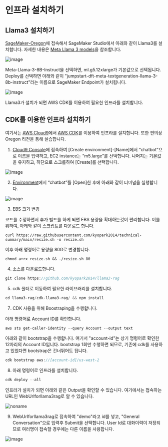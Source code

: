# 인프라 설치하기

## Llama3 설치하기

[SageMaker-Oregon](https://us-west-2.console.aws.amazon.com/sagemaker/home?region=us-west-2#/studio-landing)에 접속해서 SageMaker Studio에서 아래와 같이 Llama3를 설치합니다. 자세한 내용은 [Meta Llama 3 models](https://aws.amazon.com/ko/blogs/machine-learning/meta-llama-3-models-are-now-available-in-amazon-sagemaker-jumpstart/)을 참조합니다. 

![image](https://github.com/kyopark2014/llama3-langchain-rag/assets/52392004/7aa5db7e-c8aa-4f27-9c77-19b561e1426a)

Meta-Llama-3-8B-Instruct을 선택하면, ml.g5.12xlarge가 기본값으로 선택됩니다. Deploy를 선택하면 아래와 같이 "jumpstart-dft-meta-textgeneration-llama-3-8b-instruct"라는 이름으로 SageMaker Endpoint가 설치됩니다. 

![image](https://github.com/kyopark2014/llama3-langchain-rag/assets/52392004/2aa02d81-b7c6-473c-a1e9-a6070453e42f)

Llama3가 설치가 되면 AWS CDK를 이용하여 필요한 인프라를 설치합니다.


## CDK를 이용한 인프라 설치하기

여기서는 [AWS Cloud9](https://aws.amazon.com/ko/cloud9/)에서 [AWS CDK](https://aws.amazon.com/ko/cdk/)를 이용하여 인프라를 설치합니다. 또한 편의상 Oregon 리전을 통해 실습합니다.

1) [Cloud9 Console](https://us-west-2.console.aws.amazon.com/cloud9control/home?region=us-west-2#/create)에 접속하여 [Create environment]-[Name]에서 “chatbot”으로 이름을 입력하고, EC2 instance는 “m5.large”를 선택합니다. 나머지는 기본값을 유지하고, 하단으로 스크롤하여 [Create]를 선택합니다.

![image](https://github.com/kyopark2014/demo-ai-dansing-robot/assets/52392004/807e3712-d98f-4359-9c79-0ea8359861ea)

2) [Environment](https://us-west-2.console.aws.amazon.com/cloud9control/home?region=us-west-2#/)에서 “chatbot”를 [Open]한 후에 아래와 같이 터미널을 실행합니다.

![image](https://github.com/kyopark2014/demo-ai-dansing-robot/assets/52392004/314d1acf-e5f6-4ba5-810c-9bc06bb4ef03)

3) EBS 크기 변경

코드를 수정하면서 추가 빌드를 하게 되면 EBS 용량을 확대하는것이 편리합니다. 이를 위하여, 아래와 같이 스크립트를 다운로드 합니다. 

```text
curl https://raw.githubusercontent.com/kyopark2014/technical-summary/main/resize.sh -o resize.sh
```

이후 아래 명령어로 용량을 80G로 변경합니다.
```text
chmod a+rx resize.sh && ./resize.sh 80
```

4) 소스를 다운로드합니다.

```java
git clone https://github.com/kyopark2014/llama3-rag
```

5) cdk 폴더로 이동하여 필요한 라이브러리를 설치합니다.

```java
cd llama3-rag/cdk-llama3-rag/ && npm install
```

7) CDK 사용을 위해 Boostraping을 수행합니다.

아래 명령어로 Account ID를 확인합니다.

```java
aws sts get-caller-identity --query Account --output text
```

아래와 같이 bootstrap을 수행합니다. 여기서 "account-id"는 상기 명령어로 확인한 12자리의 Account ID입니다. bootstrap 1회만 수행하면 되므로, 기존에 cdk를 사용하고 있었다면 bootstrap은 건너뛰어도 됩니다.

```java
cdk bootstrap aws://[account-id]/us-west-2
```

8) 아래 명령어로 인프라를 설치합니다.

```java
cdk deploy --all
```

인프라가 설치가 되면 아래와 같은 Output을 확인할 수 있습니다. 여기에서는 접속하는 URL인 WebUrlforllama3rag로 알 수 있습니다.

![noname](https://github.com/kyopark2014/llama3-langchain-kor/assets/52392004/2a28c2ca-294f-4374-a099-da124d84e485)

9) WebUrlforllama3rag로 접속하여 "demo"라고 id를 넣고, "General Conversation"으로 입력후 Submit을 선택합니다. User Id로 대화이력이 저장되므로 여러명이 접속할 경우에는 다른 이름을 사용합니다.

![image](https://github.com/kyopark2014/llama3-langchain-kor/assets/52392004/dfccc134-e731-41cb-b78a-d111ed742244)

    
